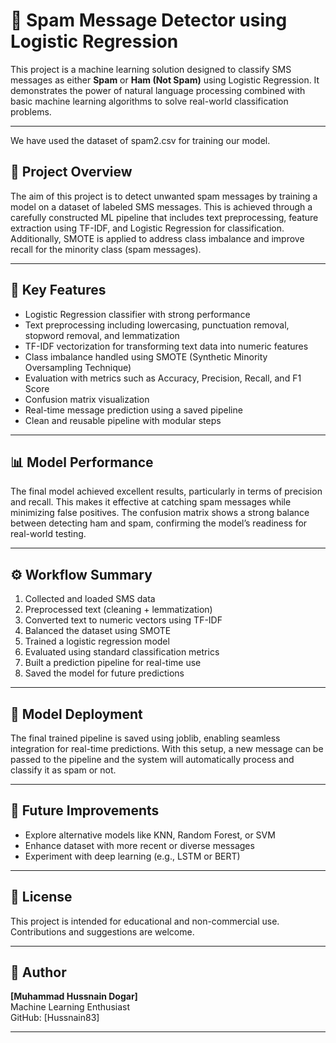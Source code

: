 # 📧 Spam Message Detector using Logistic Regression

This project is a machine learning solution designed to classify SMS messages as either **Spam** or **Ham (Not Spam)** using Logistic Regression. It demonstrates the power of natural language processing combined with basic machine learning algorithms to solve real-world classification problems.

---

We have used the dataset of spam2.csv for training our model.

## 📌 Project Overview

The aim of this project is to detect unwanted spam messages by training a model on a dataset of labeled SMS messages. This is achieved through a carefully constructed ML pipeline that includes text preprocessing, feature extraction using TF-IDF, and Logistic Regression for classification. Additionally, SMOTE is applied to address class imbalance and improve recall for the minority class (spam messages).

---

## 🧠 Key Features

- Logistic Regression classifier with strong performance
- Text preprocessing including lowercasing, punctuation removal, stopword removal, and lemmatization
- TF-IDF vectorization for transforming text data into numeric features
- Class imbalance handled using SMOTE (Synthetic Minority Oversampling Technique)
- Evaluation with metrics such as Accuracy, Precision, Recall, and F1 Score
- Confusion matrix visualization
- Real-time message prediction using a saved pipeline
- Clean and reusable pipeline with modular steps

---

## 📊 Model Performance

The final model achieved excellent results, particularly in terms of precision and recall. This makes it effective at catching spam messages while minimizing false positives. The confusion matrix shows a strong balance between detecting ham and spam, confirming the model’s readiness for real-world testing.

---

## ⚙️ Workflow Summary

1. Collected and loaded SMS data
2. Preprocessed text (cleaning + lemmatization)
3. Converted text to numeric vectors using TF-IDF
4. Balanced the dataset using SMOTE
5. Trained a logistic regression model
6. Evaluated using standard classification metrics
7. Built a prediction pipeline for real-time use
8. Saved the model for future predictions

---

## 💾 Model Deployment

The final trained pipeline is saved using joblib, enabling seamless integration for real-time predictions. With this setup, a new message can be passed to the pipeline and the system will automatically process and classify it as spam or not.

---

## 🚀 Future Improvements

- Explore alternative models like KNN, Random Forest, or SVM
- Enhance dataset with more recent or diverse messages
- Experiment with deep learning (e.g., LSTM or BERT)

---

## 📜 License

This project is intended for educational and non-commercial use. Contributions and suggestions are welcome.

---

## 👤 Author

**[Muhammad Hussnain Dogar]**  
Machine Learning Enthusiast  
GitHub: [Hussnain83]

---

